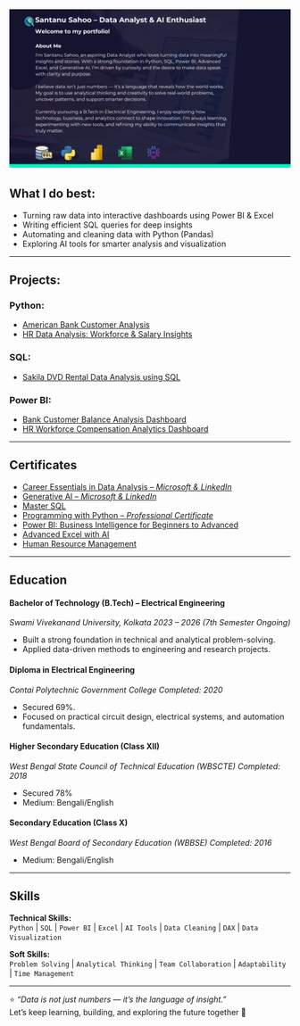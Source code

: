 ![](Blue%20Tosca%20Modern%20Bold%20Data%20Analysis%20Presentation%20(2).png)
---
## What I do best:
- Turning raw data into interactive dashboards using Power BI & Excel
- Writing efficient SQL queries for deep insights
- Automating and cleaning data with Python (Pandas)
- Exploring AI tools for smarter analysis and visualization

---

## Projects:
### Python:
- [American Bank Customer Analysis](https://github.com/santanusahoo-in/American_Bank_Data_Analysis-Python-)
- [HR Data Analysis: Workforce & Salary Insights](https://github.com/santanusahoo-in/HR-Data-Analysis-Workforce-Salary-Insights-Dashboard-Python-)
### SQL: 
- [Sakila DVD Rental Data Analysis using SQL](https://github.com/santanusahoo-in/Sakila-DVD-Rental-Data-Analysis-using-SQL)
### Power BI:
- [Bank Customer Balance Analysis Dashboard](https://github.com/santanusahoo-in/Bank-Customer-Balance-Analysis-Dashboard-Power-BI-)
- [HR Workforce Compensation Analytics Dashboard](https://github.com/santanusahoo-in/HR-Workforce-Compensation-Analytics-Dashboard-Power-BI-)


---

## Certificates
- [Career Essentials in Data Analysis – *Microsoft & LinkedIn*](https://github.com/santanusahoo-in/Certificates_in/blob/main/Certificates/CertificateOfCompletion_Career%20Essentials%20in%20Data%20Analysis%20by%20Microsoft%20and%20LinkedIn.pdf)  
- [Generative AI – *Microsoft & LinkedIn*](https://github.com/santanusahoo-in/Certificates_in/blob/5519e0821831324a5210d65e70250e7d63ff5d32/Certificates/CertificateOfCompletion_Career%20Essentials%20in%20Generative%20AI%20by%20Microsoft%20and%20LinkedIn.pdf)  
- [Master SQL](https://github.com/santanusahoo-in/Certificates_in/blob/main/Certificates/CertificateOfCompletion_Master%20SQL%20for%20Data%20Science.pdf)  
- [Programming with Python – *Professional Certificate*](https://github.com/santanusahoo-in/Certificates_in/blob/main/Certificates/CertificateOfCompletion_OpenEDG%20Python%20Institute%20Programming%20with%20Python%20Professional%20Certificate.pdf)  
- [Power BI: Business Intelligence for Beginners to Advanced](https://github.com/santanusahoo-in/Certificates_in/blob/fd4c5ee819dd80c1f97a8e762bb7b296b26cbb89/Certificates/UC-f96a4c53-fe40-49cf-8458-28e4f3b6e157.pdf)  
- [Advanced Excel with AI](https://github.com/santanusahoo-in/Certificates_in/blob/fd4c5ee819dd80c1f97a8e762bb7b296b26cbb89/Certificates/UC-68679eea-4eae-42db-9386-09900227f0a6.pdf)
- [Human Resource Management](https://github.com/santanusahoo-in/Certificates_in/blob/main/Certificates/CAN_38319242_5163989.pdf)

---

## Education
#### Bachelor of Technology (B.Tech) – Electrical Engineering
*Swami Vivekanand University, Kolkata
2023 – 2026 (7th Semester Ongoing)*
- Built a strong foundation in technical and analytical problem-solving.
- Applied data-driven methods to engineering and research projects.
#### Diploma in Electrical Engineering
*Contai Polytechnic Government College
Completed: 2020*
- Secured 69%.
- Focused on practical circuit design, electrical systems, and automation fundamentals.
#### Higher Secondary Education (Class XII)
*West Bengal State Council of Technical Education (WBSCTE)
Completed: 2018*
- Secured 78%
- Medium: Bengali/English
#### Secondary Education (Class X)
*West Bengal Board of Secondary Education (WBBSE)
Completed: 2016*
- Medium: Bengali/English

---

## Skills

**Technical Skills:**  
`Python` | `SQL` | `Power BI` | `Excel` | `AI Tools` | `Data Cleaning` | `DAX` | `Data Visualization`

**Soft Skills:**  
`Problem Solving` | `Analytical Thinking` | `Team Collaboration` | `Adaptability` | `Time Management`

---

⭐ *“Data is not just numbers — it’s the language of insight.”*  
Let’s keep learning, building, and exploring the future together 🚀


<!--
**santanusahoo-in/santanusahoo-in** is a ✨ _special_ ✨ repository because its `README.md` (this file) appears on your GitHub profile.

Here are some ideas to get you started:

- 🔭 I’m currently working on ...
- 🌱 I’m currently learning ...
- 👯 I’m looking to collaborate on ...
- 🤔 I’m looking for help with ...
- 💬 Ask me about ...
- 📫 How to reach me: ...
- 😄 Pronouns: ...
- ⚡ Fun fact: ...
-->
